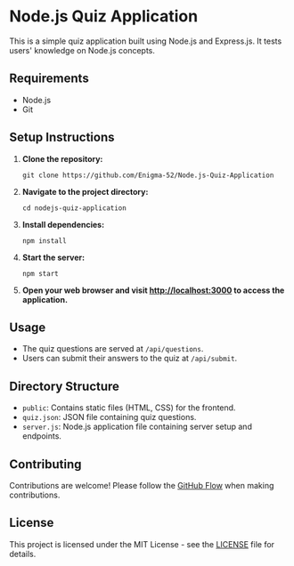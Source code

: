 # Node.js Quiz Application

This is a simple quiz application built using Node.js and Express.js. It tests users' knowledge on Node.js concepts.

## Requirements

- Node.js
- Git

## Setup Instructions

1. **Clone the repository:**

   ```
   git clone https://github.com/Enigma-52/Node.js-Quiz-Application
   ```

2. **Navigate to the project directory:**

   ```
   cd nodejs-quiz-application
   ```

3. **Install dependencies:**

   ```
   npm install
   ```

4. **Start the server:**

   ```
   npm start
   ```

5. **Open your web browser and visit [http://localhost:3000](http://localhost:3000) to access the application.**

## Usage

- The quiz questions are served at `/api/questions`.
- Users can submit their answers to the quiz at `/api/submit`.

## Directory Structure

- `public`: Contains static files (HTML, CSS) for the frontend.
- `quiz.json`: JSON file containing quiz questions.
- `server.js`: Node.js application file containing server setup and endpoints.

## Contributing

Contributions are welcome! Please follow the [GitHub Flow](https://guides.github.com/introduction/flow/) when making contributions.

## License

This project is licensed under the MIT License - see the [LICENSE](LICENSE) file for details.
